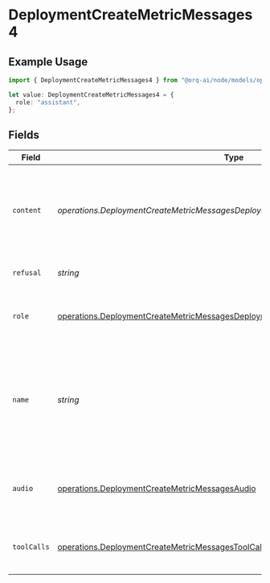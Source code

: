 # DeploymentCreateMetricMessages4

## Example Usage

```typescript
import { DeploymentCreateMetricMessages4 } from "@orq-ai/node/models/operations";

let value: DeploymentCreateMetricMessages4 = {
  role: "assistant",
};
```

## Fields

| Field                                                                                                                                                                                  | Type                                                                                                                                                                                   | Required                                                                                                                                                                               | Description                                                                                                                                                                            |
| -------------------------------------------------------------------------------------------------------------------------------------------------------------------------------------- | -------------------------------------------------------------------------------------------------------------------------------------------------------------------------------------- | -------------------------------------------------------------------------------------------------------------------------------------------------------------------------------------- | -------------------------------------------------------------------------------------------------------------------------------------------------------------------------------------- |
| `content`                                                                                                                                                                              | *operations.DeploymentCreateMetricMessagesDeploymentsMetricsContent*                                                                                                                   | :heavy_minus_sign:                                                                                                                                                                     | The contents of the assistant message. Required unless `tool_calls` or `function_call` is specified.                                                                                   |
| `refusal`                                                                                                                                                                              | *string*                                                                                                                                                                               | :heavy_minus_sign:                                                                                                                                                                     | The refusal message by the assistant.                                                                                                                                                  |
| `role`                                                                                                                                                                                 | [operations.DeploymentCreateMetricMessagesDeploymentsMetricsRequestRequestBodyRole](../../models/operations/deploymentcreatemetricmessagesdeploymentsmetricsrequestrequestbodyrole.md) | :heavy_check_mark:                                                                                                                                                                     | The role of the messages author, in this case `assistant`.                                                                                                                             |
| `name`                                                                                                                                                                                 | *string*                                                                                                                                                                               | :heavy_minus_sign:                                                                                                                                                                     | An optional name for the participant. Provides the model information to differentiate between participants of the same role.                                                           |
| `audio`                                                                                                                                                                                | [operations.DeploymentCreateMetricMessagesAudio](../../models/operations/deploymentcreatemetricmessagesaudio.md)                                                                       | :heavy_minus_sign:                                                                                                                                                                     | Data about a previous audio response from the model.                                                                                                                                   |
| `toolCalls`                                                                                                                                                                            | [operations.DeploymentCreateMetricMessagesToolCalls](../../models/operations/deploymentcreatemetricmessagestoolcalls.md)[]                                                             | :heavy_minus_sign:                                                                                                                                                                     | The tool calls generated by the model, such as function calls.                                                                                                                         |